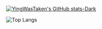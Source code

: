 <!--Github Stats-->
[![YingWasTaken's GitHub stats-Dark](https://github-readme-stats.vercel.app/api?username=YingWasTaken&show_icons=true&theme=monokai)](https://github.com/YingWasTaken/github-readme-stats#gh-dark-mode-only)

![Top Langs](https://github-readme-stats.vercel.app/api/top-langs/?username=YingWasTaken&layout=compact&theme=monokai)


